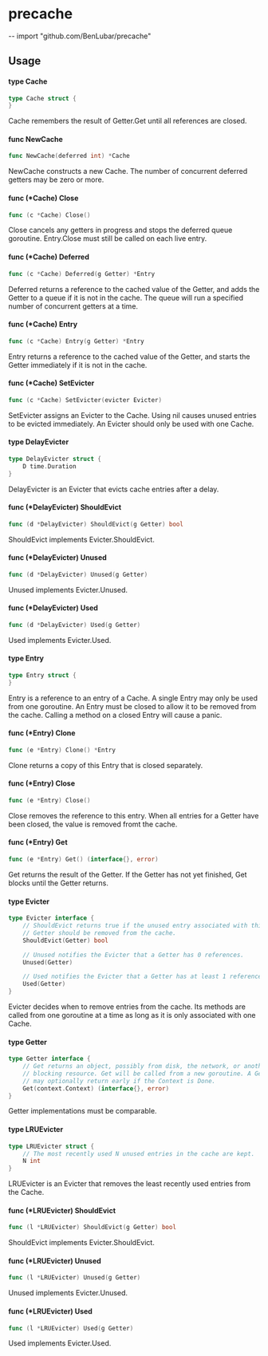 # precache
--
    import "github.com/BenLubar/precache"


## Usage

#### type Cache

```go
type Cache struct {
}
```

Cache remembers the result of Getter.Get until all references are closed.

#### func  NewCache

```go
func NewCache(deferred int) *Cache
```
NewCache constructs a new Cache. The number of concurrent deferred getters may
be zero or more.

#### func (*Cache) Close

```go
func (c *Cache) Close()
```
Close cancels any getters in progress and stops the deferred queue goroutine.
Entry.Close must still be called on each live entry.

#### func (*Cache) Deferred

```go
func (c *Cache) Deferred(g Getter) *Entry
```
Deferred returns a reference to the cached value of the Getter, and adds the
Getter to a queue if it is not in the cache. The queue will run a specified
number of concurrent getters at a time.

#### func (*Cache) Entry

```go
func (c *Cache) Entry(g Getter) *Entry
```
Entry returns a reference to the cached value of the Getter, and starts the
Getter immediately if it is not in the cache.

#### func (*Cache) SetEvicter

```go
func (c *Cache) SetEvicter(evicter Evicter)
```
SetEvicter assigns an Evicter to the Cache. Using nil causes unused entries to
be evicted immediately. An Evicter should only be used with one Cache.

#### type DelayEvicter

```go
type DelayEvicter struct {
	D time.Duration
}
```

DelayEvicter is an Evicter that evicts cache entries after a delay.

#### func (*DelayEvicter) ShouldEvict

```go
func (d *DelayEvicter) ShouldEvict(g Getter) bool
```
ShouldEvict implements Evicter.ShouldEvict.

#### func (*DelayEvicter) Unused

```go
func (d *DelayEvicter) Unused(g Getter)
```
Unused implements Evicter.Unused.

#### func (*DelayEvicter) Used

```go
func (d *DelayEvicter) Used(g Getter)
```
Used implements Evicter.Used.

#### type Entry

```go
type Entry struct {
}
```

Entry is a reference to an entry of a Cache. A single Entry may only be used
from one goroutine. An Entry must be closed to allow it to be removed from the
cache. Calling a method on a closed Entry will cause a panic.

#### func (*Entry) Clone

```go
func (e *Entry) Clone() *Entry
```
Clone returns a copy of this Entry that is closed separately.

#### func (*Entry) Close

```go
func (e *Entry) Close()
```
Close removes the reference to this entry. When all entries for a Getter have
been closed, the value is removed fromt the cache.

#### func (*Entry) Get

```go
func (e *Entry) Get() (interface{}, error)
```
Get returns the result of the Getter. If the Getter has not yet finished, Get
blocks until the Getter returns.

#### type Evicter

```go
type Evicter interface {
	// ShouldEvict returns true if the unused entry associated with this
	// Getter should be removed from the cache.
	ShouldEvict(Getter) bool

	// Unused notifies the Evicter that a Getter has 0 references.
	Unused(Getter)

	// Used notifies the Evicter that a Getter has at least 1 reference.
	Used(Getter)
}
```

Evicter decides when to remove entries from the cache. Its methods are called
from one goroutine at a time as long as it is only associated with one Cache.

#### type Getter

```go
type Getter interface {
	// Get returns an object, possibly from disk, the network, or another
	// blocking resource. Get will be called from a new goroutine. A Getter
	// may optionally return early if the Context is Done.
	Get(context.Context) (interface{}, error)
}
```

Getter implementations must be comparable.

#### type LRUEvicter

```go
type LRUEvicter struct {
	// The most recently used N unused entries in the cache are kept.
	N int
}
```

LRUEvicter is an Evicter that removes the least recently used entries from the
Cache.

#### func (*LRUEvicter) ShouldEvict

```go
func (l *LRUEvicter) ShouldEvict(g Getter) bool
```
ShouldEvict implements Evicter.ShouldEvict.

#### func (*LRUEvicter) Unused

```go
func (l *LRUEvicter) Unused(g Getter)
```
Unused implements Evicter.Unused.

#### func (*LRUEvicter) Used

```go
func (l *LRUEvicter) Used(g Getter)
```
Used implements Evicter.Used.

